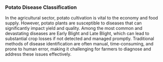 ### Potato Disease Classification

In the agricultural sector, potato cultivation is vital to the economy and food supply. However,
potato plants are susceptible to diseases that can significantly impact yield and quality. Among the
most common and devastating diseases are Early Blight and Late Blight, which can lead to substantial 
crop losses if not detected and managed promptly. Traditional methods of disease identification are
often manual, time-consuming, and prone to human error, making it challenging for farmers to diagnose
and address these issues effectively.
